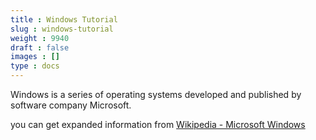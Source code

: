 ```yaml
---
title : Windows Tutorial
slug : windows-tutorial
weight : 9940
draft : false
images : []
type : docs
---
```


Windows is a series of operating systems developed and published by software company Microsoft.

you can get expanded information from [Wikipedia - Microsoft Windows][1]


  [1]: https://en.wikipedia.org/wiki/Microsoft_Windows

